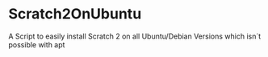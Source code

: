 # Scratch2OnUbuntu
A Script to easily install Scratch 2 on all Ubuntu/Debian Versions which isn´t possible with apt
